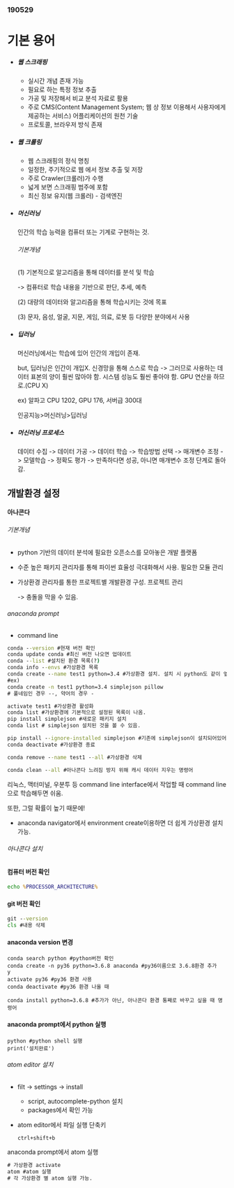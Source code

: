 ### 190529

# 기본 용어

* ##### 웹 스크래핑

  - 실시간 개념 존재 가능
  - 필요로 하는 특정 정보 추출
  - 가공 및 저장해서 비교 분석 자료로 활용
  - 주로 CMS(Content Management System; 웹 상 정보 이용해서 사용자에게 제공하는 서비스) 어플리케이션의 원천 기술
  - 프로토콜, 브라우저 방식 존재

* ##### 웹 크롤링

  * 웹 스크래핑의 정식 명칭
  * 일정한, 주기적으로 웹 에서 정보 추출 및 저장
  * 주로 Crawler(크롤러)가 수행
  * 넓게 보면 스크래핑 범주에 포함
  * 최신 정보 유지(웹 크롤러) - 검색엔진

* ##### 머신러닝

  인간의 학습 능력을 컴퓨터 또는 기계로 구현하는 것.

  ###### 기본개념

  (1) 기본적으로 알고리즘을 통해 데이터를 분석 및 학습

  -> 컴퓨터로 학습 내용을 기반으로 판단, 추세, 예측

  (2) 대량의 데이터와 알고리즘을 통해 학습시키는 것에 목표

  (3) 문자, 음성, 얼굴, 지문, 게임, 의료, 로봇 등 다양한 분야에서 사용

* ##### 딥러닝

  머신러닝에서는 학습에 있어 인간의 개입이 존재. 

  but, 딥러닝은 인간이 개입X. 신경망을 통해 스스로 학습 -> 그러므로 사용하는 데이터 표본의 양이 훨씬 많아야 함. 시스템 성능도 훨씬 좋아야 함. GPU 연산을 하므로.(CPU X)

  ex) 알파고 CPU 1202, GPU 176, 서버급 300대

  인공지능>머신러닝>딥러닝

* ##### 머신러닝 프로세스

  데이터 수집 -> 데이터 가공 -> 데이터 학습 -> 학습방법 선택 -> 매개변수 조정 -> 모델학습 -> 정확도 평가 -> 만족하다면 성공, 아니면 매개변수 조정 단계로 돌아감.



## 개발환경 설정

#### 아나콘다

###### 기본개념

- python 기반의 데이터 분석에 필요한 오픈소스를 모아놓은 개발 플랫폼

- 수준 높은 패키지 관리자를 통해 파이썬 효율성 극대화해서 사용. 필요한 모듈 관리

- 가상환경 관리자를 통한 프로젝트별 개발환경 구성. 프로젝트 관리

  -> 충돌을 막을 수 있음.

###### anaconda prompt

* command line

```cmd
conda --version #현재 버전 확인
conda update conda #최신 버전 나오면 업데이트
conda --list #설치된 환경 목록(?)
conda info --envs #가상환경 목록
conda create --name test1 python=3.4 #가상환경 설치. 설치 시 python도 같이 옆에 적어 설치해주는 것이 좋음. 그 외 필요한 패키지 미리 옆에 나열하여 설치할 수 있음. 
#ex) 
conda create -n test1 python=3.4 simplejson pillow
# 풀네임인 경우 --, 약어의 경우 -

activate test1 #가상환경 활성화
conda list #가상환경에 기본적으로 설정된 목록이 나옴.
pip install simplejson #새로운 패키지 설치
conda list # simplejson 설치된 것을 볼 수 있음.

pip install --ignore-installed simplejson #기존에 simplejson이 설치되어있어도 무시하고 설치하겠다는 의미.
conda deactivate #가상환경 종료

conda remove --name test1 --all #가상환경 삭제

conda clean --all #아나콘다 느려짐 방지 위해 캐시 데이터 지우는 명령어
```

리눅스, 맥터미널, 우분투 등 command line interface에서 작업할 때 command line으로 학습해두면 쉬움. 

또한, 그럴 확률이 높기 때문에!

* anaconda navigator에서 environment create이용하면 더 쉽게 가상환경 설치 가능.



###### 아나콘다 설치

#### 컴퓨터 버전 확인

```cmd
echo %PROCESSOR_ARCHITECTURE%
```

#### git 버전 확인

```cmd
git --version
cls #내용 삭제
```

#### anaconda version 변경

```anaconda prompt
conda search python #python버전 확인
conda create -n py36 python=3.6.8 anaconda #py36이름으로 3.6.8환경 추가
y
activate py36 #py36 환경 사용
conda deactivate #py36 환경 나올 때

conda install python=3.6.8 #추가가 아닌, 아나콘다 환경 통째로 바꾸고 싶을 때 명령어
```

#### anaconda prompt에서 python 실행

```anaconda prompt
python #python shell 실행
print('설치완료')
```



###### atom editor 설치

* filt -> settings -> install
  * script, autocomplete-python 설치
  * packages에서 확인 가능

* atom editor에서 파일 실행 단축키

  ```ctrl+shift+b```



anaconda prompt에서 atom 실행

```cmd
# 가상환경 activate
atom #atom 실행
# 각 가상환경 별 atom 실행 가능.
```







